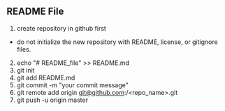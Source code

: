 ## README File ##

1. create repository in github first
* do not initialize the new repository with README, license, or gitignore files.

2. echo "# README_file" >> README.md
3. git init
4. git add README.md
5. git commit -m "your commit message"
6. git remote add origin git@github.com:<user>/<repo_name>.git
7. git push -u origin master

